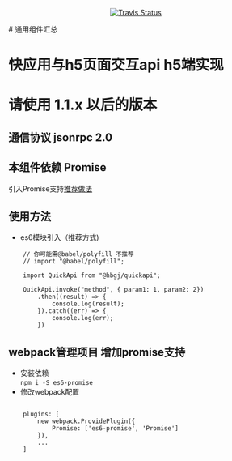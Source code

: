 <p align="center">
  <a href="https://travis-ci.com/huoli-front/hbgj-components"><img alt="Travis Status" src="https://travis-ci.com/huoli-front/hbgj-components.svg?branch=master"></a>
</p>
# 通用组件汇总

# 快应用与h5页面交互api h5端实现
# 请使用 1.1.x 以后的版本
## 通信协议 jsonrpc 2.0
## 本组件依赖 Promise 
引入Promise支持<a href="#webpack-promise">推荐做法</a>

## 使用方法
* es6模块引入（推荐方式)
```ecmascript 6
    // 你可能需@babel/polyfill 不推荐
    // import "@babel/polyfill";
    
    import QuickApi from "@hbgj/quickapi";

    QuickApi.invoke("method", { param1: 1, param2: 2})
        .then((result) => {
            console.log(result);
        }).catch((err) => {
            console.log(err);   
        })
```
  
  
## webpack管理项目 增加promise支持
<a name="webpack-promise"></a>

* 安装依赖  
` npm i -S es6-promise `
* 修改webpack配置
```ecmascript 6

    plugins: [
        new webpack.ProvidePlugin({
            Promise: ['es6-promise', 'Promise']
        }),
        ...
    ]
```
